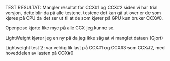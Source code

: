 
TEST RESULTAT:
Mangler resultat for CCX#1 og CCX#2 siden vi har trial versjon, dette blir da på alle testene. testene det kan gå ut over er de som kjøres på CPU da det ser ut til at de som kjører på GPU kun bruker CCX#0.

Openpose kjørte like mye på alle CCX jeg kunne se.

LightWeight kjører jeg en ny på da jeg ikke såg at vi manglet dataen (Gjort)

Lightweight test 2:
var veldig lik last på CCX#1 og CCX#3 som CCX#2, med hoveddelen av lasten på CCX#0
